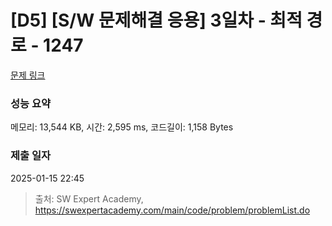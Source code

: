# [D5] [S/W 문제해결 응용] 3일차 - 최적 경로 - 1247 

[문제 링크](https://swexpertacademy.com/main/code/problem/problemDetail.do?contestProbId=AV15OZ4qAPICFAYD) 

### 성능 요약

메모리: 13,544 KB, 시간: 2,595 ms, 코드길이: 1,158 Bytes

### 제출 일자

2025-01-15 22:45



> 출처: SW Expert Academy, https://swexpertacademy.com/main/code/problem/problemList.do